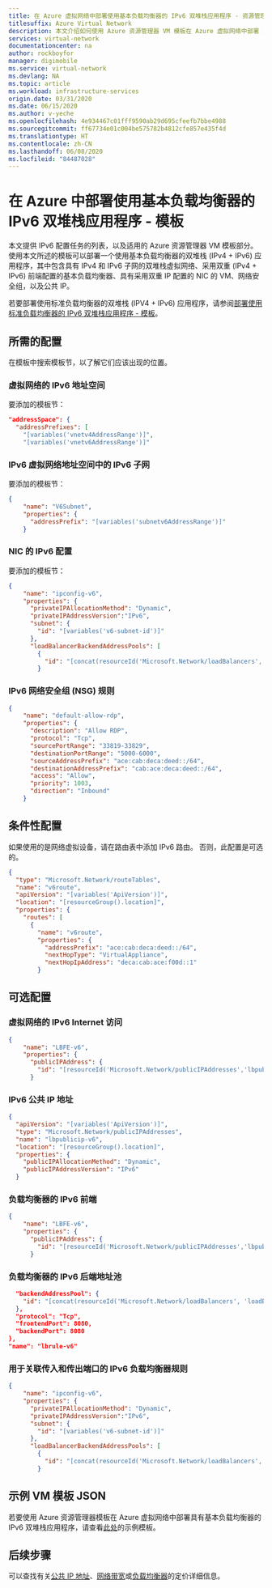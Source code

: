 ```yaml
---
title: 在 Azure 虚拟网络中部署使用基本负载均衡器的 IPv6 双堆栈应用程序 - 资源管理器模板
titlesuffix: Azure Virtual Network
description: 本文介绍如何使用 Azure 资源管理器 VM 模板在 Azure 虚拟网络中部署 IPv6 双堆栈应用程序。
services: virtual-network
documentationcenter: na
author: rockboyfor
manager: digimobile
ms.service: virtual-network
ms.devlang: NA
ms.topic: article
ms.workload: infrastructure-services
origin.date: 03/31/2020
ms.date: 06/15/2020
ms.author: v-yeche
ms.openlocfilehash: 4e934467c01fff9590ab29d695cfeefb7bbe4988
ms.sourcegitcommit: ff67734e01c004be575782b4812cfe857e435f4d
ms.translationtype: HT
ms.contentlocale: zh-CN
ms.lasthandoff: 06/08/2020
ms.locfileid: "84487028"
---
```

# <a name="deploy-an-ipv6-dual-stack-application-with-basic-load-balancer-in-azure---template"></a>在 Azure 中部署使用基本负载均衡器的 IPv6 双堆栈应用程序 - 模板

本文提供 IPv6 配置任务的列表，以及适用的 Azure 资源管理器 VM 模板部分。 使用本文所述的模板可以部署一个使用基本负载均衡器的双堆栈 (IPv4 + IPv6) 应用程序，其中包含具有 IPv4 和 IPv6 子网的双堆栈虚拟网络、采用双重 (IPv4 + IPv6) 前端配置的基本负载均衡器、具有采用双重 IP 配置的 NIC 的 VM、网络安全组，以及公共 IP。

若要部署使用标准负载均衡器的双堆栈 (IPV4 + IPv6) 应用程序，请参阅[部署使用标准负载均衡器的 IPv6 双堆栈应用程序 - 模板](ipv6-configure-standard-load-balancer-template-json.md)。

## <a name="required-configurations"></a>所需的配置

在模板中搜索模板节，以了解它们应该出现的位置。

### <a name="ipv6-addressspace-for-the-virtual-network"></a>虚拟网络的 IPv6 地址空间

要添加的模板节：

```JSON
"addressSpace": {
  "addressPrefixes": [
    "[variables('vnetv4AddressRange')]",
    "[variables('vnetv6AddressRange')]"    
```

### <a name="ipv6-subnet-within-the-ipv6-virtual-network-addressspace"></a>IPv6 虚拟网络地址空间中的 IPv6 子网

要添加的模板节：
```JSON
{
    "name": "V6Subnet",
    "properties": {
      "addressPrefix": "[variables('subnetv6AddressRange')]"
    }

```

### <a name="ipv6-configuration-for-the-nic"></a>NIC 的 IPv6 配置

要添加的模板节：
```JSON
{
    "name": "ipconfig-v6",
    "properties": {
      "privateIPAllocationMethod": "Dynamic",
      "privateIPAddressVersion":"IPv6",
      "subnet": {
        "id": "[variables('v6-subnet-id')]"
      },
      "loadBalancerBackendAddressPools": [
        {
          "id": "[concat(resourceId('Microsoft.Network/loadBalancers','loadBalancer'),'/backendAddressPools/LBBAP-v6')]"
        }
```

### <a name="ipv6-network-security-group-nsg-rules"></a>IPv6 网络安全组 (NSG) 规则

```JSON
{
    "name": "default-allow-rdp",
    "properties": {
      "description": "Allow RDP",
      "protocol": "Tcp",
      "sourcePortRange": "33819-33829",
      "destinationPortRange": "5000-6000",
      "sourceAddressPrefix": "ace:cab:deca:deed::/64",
      "destinationAddressPrefix": "cab:ace:deca:deed::/64",
      "access": "Allow",
      "priority": 1003,
      "direction": "Inbound"
    }
```

## <a name="conditional-configuration"></a>条件性配置

如果使用的是网络虚拟设备，请在路由表中添加 IPv6 路由。 否则，此配置是可选的。

```JSON
{
  "type": "Microsoft.Network/routeTables",
  "name": "v6route",
  "apiVersion": "[variables('ApiVersion')]",
  "location": "[resourceGroup().location]",
  "properties": {
    "routes": [
      {
        "name": "v6route",
        "properties": {
          "addressPrefix": "ace:cab:deca:deed::/64",
          "nextHopType": "VirtualAppliance",
          "nextHopIpAddress": "deca:cab:ace:f00d::1"
        }
```

## <a name="optional-configuration"></a>可选配置

### <a name="ipv6-internet-access-for-the-virtual-network"></a>虚拟网络的 IPv6 Internet 访问

```JSON
{
    "name": "LBFE-v6",
    "properties": {
      "publicIPAddress": {
        "id": "[resourceId('Microsoft.Network/publicIPAddresses','lbpublicip-v6')]"
      }
```

### <a name="ipv6-public-ip-addresses"></a>IPv6 公共 IP 地址

```JSON
{
  "apiVersion": "[variables('ApiVersion')]",
  "type": "Microsoft.Network/publicIPAddresses",
  "name": "lbpublicip-v6",
  "location": "[resourceGroup().location]",
  "properties": {
    "publicIPAllocationMethod": "Dynamic",
    "publicIPAddressVersion": "IPv6"
  }
```

### <a name="ipv6-front-end-for-load-balancer"></a>负载均衡器的 IPv6 前端

```JSON
{
    "name": "LBFE-v6",
    "properties": {
      "publicIPAddress": {
        "id": "[resourceId('Microsoft.Network/publicIPAddresses','lbpublicip-v6')]"
      }
```

### <a name="ipv6-back-end-address-pool-for-load-balancer"></a>负载均衡器的 IPv6 后端地址池

```JSON
  "backendAddressPool": {
    "id": "[concat(resourceId('Microsoft.Network/loadBalancers', 'loadBalancer'), '/backendAddressPools/LBBAP-v6')]"
  },
  "protocol": "Tcp",
  "frontendPort": 8080,
  "backendPort": 8080
},
"name": "lbrule-v6"
```

### <a name="ipv6-load-balancer-rules-to-associate-incoming-and-outgoing-ports"></a>用于关联传入和传出端口的 IPv6 负载均衡器规则

```JSON
{
    "name": "ipconfig-v6",
    "properties": {
      "privateIPAllocationMethod": "Dynamic",
      "privateIPAddressVersion":"IPv6",
      "subnet": {
        "id": "[variables('v6-subnet-id')]"
      },
      "loadBalancerBackendAddressPools": [
        {
          "id": "[concat(resourceId('Microsoft.Network/loadBalancers','loadBalancer'),'/backendAddressPools/LBBAP-v6')]"
        }
```

## <a name="sample-vm-template-json"></a>示例 VM 模板 JSON
若要使用 Azure 资源管理器模板在 Azure 虚拟网络中部署具有基本负载均衡器的 IPv6 双堆栈应用程序，请查看[此处](https://github.com/Azure/azure-quickstart-templates/tree/master/ipv6-in-vnet/)的示例模板。

## <a name="next-steps"></a>后续步骤

可以查找有关[公共 IP 地址](https://www.azure.cn/pricing/details/ip-addresses/)、[网络带宽](https://www.azure.cn/pricing/details/data-transfer/)或[负载均衡器](https://www.azure.cn/pricing/details/load-balancer/)的定价详细信息。

<!-- Update_Description: update meta properties, wording update, update link -->